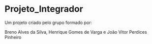 # Projeto_Integrador
 
Um projeto criado pelo grupo formado por:  

Breno Alves da Silva, 
Henrique Gomes de Varga e 
João Vitor Perdices Pinheiro
